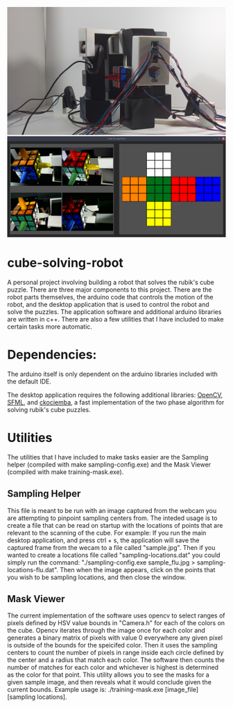 ![CSR](Still.jpg)
![CSR](WorkingScan.png)

# cube-solving-robot
A personal project involving building a robot that solves the rubik's cube puzzle. There are three major components to this project. There are the robot parts themselves, the arduino code that controls the motion of the robot, and the desktop application that is used to control the robot and solve the puzzles. The application software and additional arduino libraries are written in c++. There are also a few utilities that I have included to make certain tasks more automatic.

# Dependencies:
The arduino itself is only dependent on the arduino libraries included with the default IDE. 

The desktop application requires the following additional libraries:
[OpenCV](https://opencv.org/), [SFML](https://www.sfml-dev.org/), and [ckociemba](https://github.com/muodov/kociemba), a fast implementation of the two phase algorithm for solving rubik's cube puzzles.


# Utilities

The utilities that I have included to make tasks easier are the Sampling helper (compiled with make sampling-config.exe) and the Mask Viewer (compiled with make training-mask.exe).

## Sampling Helper
This file is meant to be run with an image captured from the webcam you are attempting to pinpoint sampling centers from. The inteded usage is to create a file that can be read on startup with the locations of points that are relevant to the scanning of the cube. For example: If you run the main desktop application, and press ctrl + s, the application will save the captured frame from the wecam to a file called "sample.jpg". Then if you wanted to create a locations file called "sampling-locations.dat" you could simply run the command: "./sampling-config.exe sample_flu.jpg > sampling-locations-flu.dat". Then when the image appears, click on the points that you wish to be sampling locations, and then close the window.

## Mask Viewer
The current implementation of the software uses opencv to select ranges of pixels defined by HSV value bounds in "Camera.h" for each of the colors on the cube. Opencv iterates through the image once for each color and generates a binary matrix of pixels with value 0 everywhere any given pixel is outside of the bounds for the speicifed color. Then it uses the sampling centers to count the number of pixels in range inside each circle defined by the center and a radius that match each color. The software then counts the number of matches for each color and whichever is highest is determined as the color for that point. This utility allows you to see the masks for a given sample image, and then reveals what it would conclude given the current bounds. Example usage is: ./training-mask.exe [image_file] [sampling locations].
